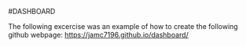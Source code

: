 #DASHBOARD

The following excercise was an example of how to create the following github webpage:
 https://jamc7196.github.io/dashboard/
